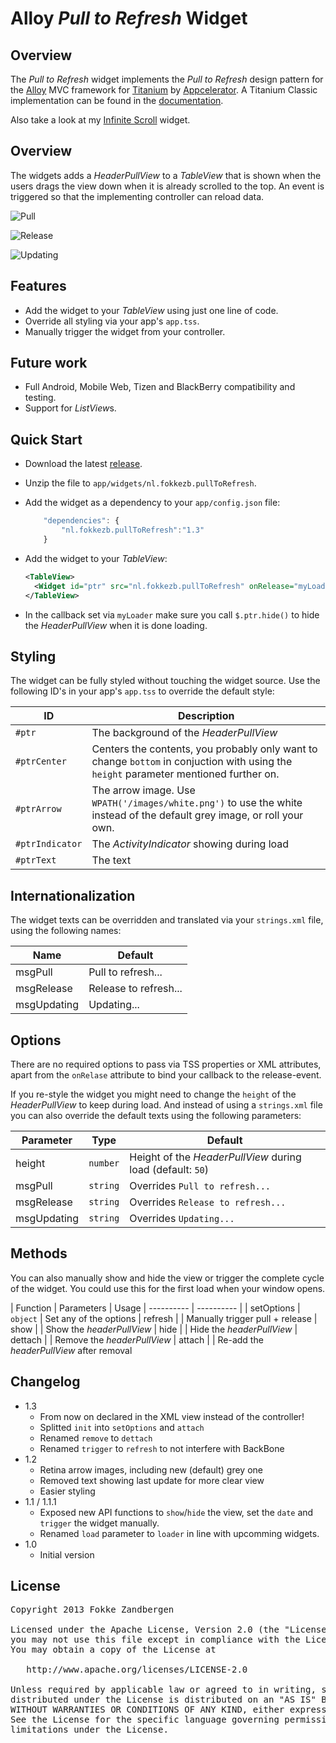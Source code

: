 # Alloy *Pull to Refresh* Widget

## Overview
The *Pull to Refresh* widget implements the *Pull to Refresh* design pattern for the [Alloy](http://docs.appcelerator.com/titanium/latest/#!/guide/Alloy_Quick_Start) MVC framework for [Titanium](http://www.appcelerator.com/platform) by [Appcelerator](http://www.appcelerator.com). A Titanium Classic implementation can be found in the [documentation](http://docs.appcelerator.com/titanium/latest/#!/guide/TableView_Refresh_with_headerPullView).

Also take a look at my [Infinite Scroll](https://github.com/FokkeZB/nl.fokkezb.infiniteScroll) widget.

## Overview
The widgets adds a *HeaderPullView* to a *TableView* that is shown when the users drags the view down when it is already scrolled to the top. An event is triggered so that the implementing controller can reload data.

![Pull](https://raw.github.com/FokkeZB/nl.fokkezb.pullToRefresh/master/docs/pull.png)

![Release](https://raw.github.com/FokkeZB/nl.fokkezb.pullToRefresh/master/docs/release.png)

![Updating](https://raw.github.com/FokkeZB/nl.fokkezb.pullToRefresh/master/docs/updating.png)

## Features
* Add the widget to your *TableView* using just one line of code.
* Override all styling via your app's `app.tss`.
* Manually trigger the widget from your controller.

## Future work
* Full Android, Mobile Web, Tizen and BlackBerry compatibility and testing.
* Support for *ListView*s.

## Quick Start
* Download the latest [release](https://github.com/FokkeZB/nl.fokkezb.pullToRefresh/releases).
* Unzip the file to `app/widgets/nl.fokkezb.pullToRefresh`.
* Add the widget as a dependency to your `app/config.json` file:
	
	```javascript
		"dependencies": {
			"nl.fokkezb.pullToRefresh":"1.3"
		}
	```

* Add the widget to your *TableView*:

	```xml
	<TableView>
	  <Widget id="ptr" src="nl.fokkezb.pullToRefresh" onRelease="myLoader" />
	</TableView>
	```
	
* In the callback set via `myLoader` make sure you call `$.ptr.hide()` to hide the *HeaderPullView* when it is done loading.
	
## Styling
The widget can be fully styled without touching the widget source. Use the following ID's in your app's `app.tss` to override the default style:

| ID | Description |
| --------- | ------- |
| `#ptr` | The background of the *HeaderPullView* |
| `#ptrCenter` | Centers the contents, you probably only want to change `bottom` in conjuction with using the `height` parameter mentioned further on. |
| `#ptrArrow` | The arrow image. Use `WPATH('/images/white.png')` to use the white instead of the default grey image, or roll your own. |
| `#ptrIndicator` | The *ActivityIndicator* showing during load |
| `#ptrText` | The text |

## Internationalization
The widget texts can be overridden and translated via your `strings.xml` file, using the following names:

| Name        | Default |
| ----------- | ------- |
| msgPull     | Pull to refresh... |
| msgRelease  | Release to refresh... |
| msgUpdating | Updating... |

## Options
There are no required options to pass via TSS properties or XML attributes, apart from the `onRelase` attribute to bind your callback to the release-event.

If you re-style the widget you might need to change the `height` of the *HeaderPullView* to keep during load. And instead of using a `strings.xml` file you can also override the default texts using the following parameters:

| Parameter | Type | Default |
| --------- | ---- | ----------- |
| height | `number` | Height of the *HeaderPullView* during load (default: `50`) |
| msgPull | `string` | Overrides `Pull to refresh...` |
| msgRelease | `string`  | Overrides `Release to refresh...` |
| msgUpdating | `string` | Overrides `Updating...` |

## Methods
You can also manually show and hide the view or trigger the complete cycle of the widget. You could use this for the first load when your window opens.

| Function   | Parameters | Usage
| ---------- | ---------- |
| setOptions | `object`   | Set any of the options
| refresh    |            | Manually trigger pull + release 
| show       |            | Show the *headerPullView*
| hide       |            | Hide the *headerPullView*
| dettach    |            | Remove the *headerPullView*
| attach     |            | Re-add the *headerPullView* after removal

## Changelog
* 1.3
  * From now on declared in the XML view instead of the controller! 
  * Splitted `init` into `setOptions` and `attach`
  * Renamed `remove` to `dettach`
  * Renamed `trigger` to `refresh` to not interfere with BackBone
* 1.2
  * Retina arrow images, including new (default) grey one
  * Removed text showing last update for more clear view
  * Easier styling
* 1.1 / 1.1.1
  * Exposed new API functions to `show`/`hide` the view, set the `date` and `trigger` the widget manually.
  * Renamed `load` parameter to `loader` in line with upcomming widgets.
* 1.0
  * Initial version

## License

<pre>
Copyright 2013 Fokke Zandbergen

Licensed under the Apache License, Version 2.0 (the "License");
you may not use this file except in compliance with the License.
You may obtain a copy of the License at

   http://www.apache.org/licenses/LICENSE-2.0

Unless required by applicable law or agreed to in writing, software
distributed under the License is distributed on an "AS IS" BASIS,
WITHOUT WARRANTIES OR CONDITIONS OF ANY KIND, either express or implied.
See the License for the specific language governing permissions and
limitations under the License.
</pre>